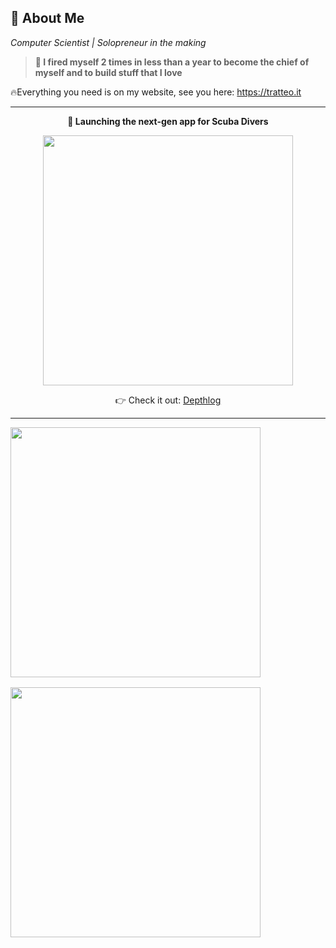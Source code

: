 ## 🚀 About Me

_Computer Scientist | Solopreneur in the making_

> **🗿 I fired myself 2 times in less than a year to become the chief of myself and to build stuff that I love**

🔥Everything you need is on my website, see you here: https://tratteo.it

---

<p align="center"><b>🤿 Launching the next-gen app for Scuba Divers  </b></p>
<p align="center">
  <a href="https://depthlog.net" target="_blank">  
    <img src="https://github.com/user-attachments/assets/80e3b3e9-3ae3-4401-8067-04d27bd63e06" width="400">
  </a>
</p>

<p align="center">
    👉 Check it out:
    <a href="https://depthlog.net" target="_blank">  
      Depthlog  
    </a>
</p>

---

<p align="start">
  <img src="https://github-readme-stats.vercel.app/api?username=tratteo&show_icons=true&theme=github_dark_dimmed" width="400" align="top" style="margin-bottom: 16px;" /></br>
  <img src="https://github-readme-stats.vercel.app/api/top-langs?username=tratteo&show_icons=true&theme=github_dark_dimmed" width="400" align="top" />
</p>

